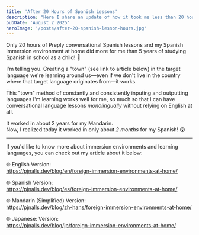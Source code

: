 ```yaml
---
title: 'After 20 Hours of Spanish Lessons'
description: "Here I share an update of how it took me less than 20 hours of Spanish lessons to hold conversations in Spanish with no English."
pubDate: 'August 2 2025'
heroImage: '/posts/after-20-spanish-lesson-hours.jpg'
---
```

Only 20 hours of Preply conversational Spanish lessons and my Spanish immersion environment at home did more for me than 5 years of studying Spanish in school as a child! 🤯

I'm telling you. Creating a "town" (see link to article below) in the target language we're learning around us—even if we don't live in the country where that target language originates from—it works. 

This "town" method of constantly and consistently inputing and outputting languages I'm learning works well for me, so much so that I can have conversational language lessons *monolingually* without relying on English at all.

It worked in about 2 years for my Mandarin.<br/>
Now, I realized today it worked in only about *2 months* for my Spanish! 😲 

---

If you'd like to know more about immersion environments and learning languages, you can check out my article about it below:

🌐 English Version:<br/>
https://pjnalls.dev/blog/en/foreign-immersion-environments-at-home/

🌐 Spanish Version:<br/>
https://pjnalls.dev/blog/es/foreign-immersion-environments-at-home/

🌐 Mandarin (Simplified) Version:<br/>
https://pjnalls.dev/blog/zh-hans/foreign-immersion-environments-at-home/

🌐 Japanese: Version:<br/>
https://pjnalls.dev/blog/jp/foreign-immersion-environments-at-home/
